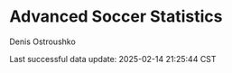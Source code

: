 # Advanced Soccer Statistics
Denis Ostroushko

<!-- gfm -->

Last successful data update: 2025-02-14 21:25:44 CST
